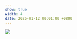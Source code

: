 ```yaml
---
show: true
width: 4
date: 2025-01-12 00:01:00 +0800
---
```

<div>
    <img src="{{ 'assets/images/etc/10.JPG' | relative_url }}" class="img-fluid rounded" >
<div>
